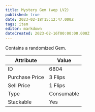 ```yaml
---
title: Mystery Gem (wep LV2)
published: true
date: 2023-02-18T15:12:47.000Z
tags: item
editor: markdown
dateCreated: 2023-02-16T00:00:00.000Z
---
```


Contains a randomized Gem.

|Attribute|Value|
|-|-|
|ID|6804|
|Purchase Price|3 Flips|
|Sell Price|1 Flips|
|Type|Consumable|
|Stackable|Yes|

